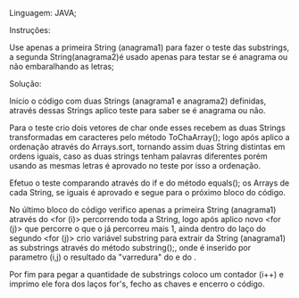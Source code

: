 Linguagem: JAVA;

Instruções: 

Use apenas a primeira String (anagrama1) para fazer o teste das substrings, a segunda String(anagrama2)é usado apenas para testar
se é anagrama ou não embaralhando as letras;

Solução: 

Inicio o código com duas Strings (anagrama1 e anagrama2) definidas, através dessas Strings aplico teste para saber se é anagrama ou não. 

Para o teste crio dois vetores de char onde esses recebem as duas Strings transformadas em caracteres pelo método ToChaArray(); logo após aplico a ordenação através do Arrays.sort, tornando assim duas String distintas em ordens iguais, caso as duas strings tenham palavras diferentes porém usando as mesmas letras é aprovado no teste por isso a ordenação.

Efetuo o teste comparando através do if e do método equals(); os Arrays de cada String, se iguais é aprovado e segue para o próximo bloco do código.

No último bloco do código verifico apenas a primeira String (anagrama1) através do <for (i)>  percorrendo toda a String, logo após aplico novo <for (j)> que percorre o que o <for i> já percorreu mais 1, ainda dentro do laço do segundo <for (j)> crio variável substring para extrair da String (anagrama1) as substrings através do método substring();, onde é inserido por parametro (i,j) o resultado da "varredura" do <for i> e do <for j>.

Por fim para pegar a quantidade de substrings coloco um contador (i++) e imprimo ele fora dos laços for's, fecho as chaves e encerro o código. 
